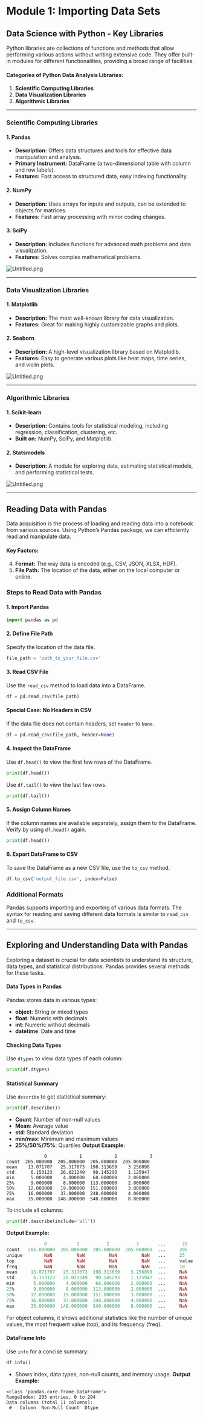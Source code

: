 

# Module 1: Importing Data Sets
## Data Science with Python - Key Libraries
Python libraries are collections of functions and methods that allow performing various actions without writing extensive code. They offer built-in modules for different functionalities, providing a broad range of facilities.
#### Categories of Python Data Analysis Libraries:
1. **Scientific Computing Libraries**
2. **Data Visualization Libraries**
3. **Algorithmic Libraries**

___
### Scientific Computing Libraries
#### 1. **Pandas**
- **Description:** Offers data structures and tools for effective data manipulation and analysis.
- **Primary Instrument:** DataFrame (a two-dimensional table with column and row labels).
- **Features:** Fast access to structured data, easy indexing functionality.
#### 2. **NumPy**
- **Description:** Uses arrays for inputs and outputs, can be extended to objects for matrices.
- **Features:** Fast array processing with minor coding changes.
#### 3. **SciPy**
- **Description:** Includes functions for advanced math problems and data visualization.
- **Features:** Solves complex mathematical problems.

![Untitled.png](https://prod-files-secure.s3.us-west-2.amazonaws.com/03e82b26-cccb-4906-bb56-adabcbdc0655/997ac361-58a8-4f04-bb0f-79fea4baa761/Untitled.png?X-Amz-Algorithm=AWS4-HMAC-SHA256&X-Amz-Content-Sha256=UNSIGNED-PAYLOAD&X-Amz-Credential=ASIAZI2LB46675M6IXWC%2F20250205%2Fus-west-2%2Fs3%2Faws4_request&X-Amz-Date=20250205T211408Z&X-Amz-Expires=3600&X-Amz-Security-Token=IQoJb3JpZ2luX2VjEDEaCXVzLXdlc3QtMiJIMEYCIQD5H5GndYddHE7sL5l9S1yeh4lG9y0Z45hKUWkq%2BA88ogIhANoPRFLwA1BYwndapQoPyOH%2FB4VMuhshDnfoVdS%2FeMOMKv8DCEoQABoMNjM3NDIzMTgzODA1IgwQHVrz%2FOZAk4Sy%2BPwq3ANB7sxwYkFy%2BgGOHLbmPwG4ZMDD0gxTIGYh0iKyVNIqiY%2FUMgZcvNRdWK4QUWG%2FmfV%2B8SUA3OSEfyMQTHh%2FTkiYfYsBuD0x3YvRJwYPw3leMH5qKBQBKwWd15LyJJft91bamveOBUhZdRqZheYCzS0Xq7VJ2WcaEI639R1JEPb700g4bP6FCv6IE%2FRvo%2BdemCcpn%2FgdrBBBORWaOevyfFvA2Z3kThOIWFo%2FJiSVsUuGiRqx59jXLB2OsvmuMHXcwro5fJwI%2BEwT%2BrmQ25KVOnktUtX20BA1qAKamFODwdEp%2BnClVXNUdNh6n66dtUbwwcFk8Rh%2FKQveN9AqNd%2BIa566bu5hzgQ%2FwZfWTGGcSW7gDlNDKaX0MaE1QtOKVSIiaQO9NN1COdamTJnrBF8%2FuWA2e1sAApFoO5Gvsw8bAT2mla%2BThVCumJlWIurZw9r9ts9hRj6dL4hzrwSYrubFSqpSmb%2BaHabmywxBhvbFdcWGtZUN%2FAACPDcPFQAfSGA50aJQ%2FoHHx5dXmVuIJ5RAUyiKNvU6Y%2B5f%2FQgrmdVYv4nUEU68M9dGhZMJLiMVroLm4kYuX6T7G4yaRXKOU25TubxmtgdfJK20%2BaqmqvKw4QWfMuTqPv9hQIgyDz%2BtBTCmuo69BjqkAVzaboTmwqGceBqv5BUhpEJckiKnkrbxM9kl4r9YgSHrXRUkOVmycuJ1ehoF33cJ7mayUlNXy2G4mZM5jA%2BAJ1kt9l3ZYlZCY%2FNPw0Nkx1zMjZcRGkcLY1exCWvNYhTtlGvPnj47U6BTnGfslnh74aG7IUdOajZ2L5bFqadsYRzshaCc4qVItGOSbLLtEiVIIshF%2F6OwZLC1MTOCXkAyJMZfJq5%2B&X-Amz-Signature=4fe75a1378f1d8c454d7f2e189d31f622c0b129d601d9d34d43878a9c194aa30&X-Amz-SignedHeaders=host&x-id=GetObject)
___
### Data Visualization Libraries
#### 1. **Matplotlib**
- **Description:** The most well-known library for data visualization.
- **Features:** Great for making highly customizable graphs and plots.
#### 2. **Seaborn**
- **Description:** A high-level visualization library based on Matplotlib.
- **Features:** Easy to generate various plots like heat maps, time series, and violin plots.

![Untitled.png](https://prod-files-secure.s3.us-west-2.amazonaws.com/03e82b26-cccb-4906-bb56-adabcbdc0655/733d1e42-5a53-4fd8-90c1-3d85254369a6/Untitled.png?X-Amz-Algorithm=AWS4-HMAC-SHA256&X-Amz-Content-Sha256=UNSIGNED-PAYLOAD&X-Amz-Credential=ASIAZI2LB466R6HYU2SS%2F20250205%2Fus-west-2%2Fs3%2Faws4_request&X-Amz-Date=20250205T211407Z&X-Amz-Expires=3600&X-Amz-Security-Token=IQoJb3JpZ2luX2VjEDIaCXVzLXdlc3QtMiJHMEUCIQCqTOBDkXYAr4L9p5mxv4MJ5FYfj%2B8GVtTFeA%2BBhDH8wQIgcicdeuB2lec0MGqmRHmF0j6GaifxuBVRFczLxrYVWqAq%2FwMIShAAGgw2Mzc0MjMxODM4MDUiDEU8U6IHWrwslY9wVyrcAwdAkRdxB6fLUNlyTT3K8wA%2FC3Nky7zRVcjDoSEz7WJWDnw%2F5xjVYRIfT9LDCa7VvQFeyZCqih88bHuCvnZu1fk8aKmWAOdv%2BngUsJ47e1RjxcStba79GfgNE6n8Njn0mgUtRW73mOZ%2F8bBFcXfIIApE6Df34EzItw%2F%2F4gmuRVVOFj9PLkWzl1S4fAtWvxsxkuH8Asfx2risT5jD2LRtd%2FQ%2FUZDAFcSYNlYdO%2BIDIu0P3pfMLMZpFw0MK8%2FsmqcEYCTQAYUPrCtGZxOyM4RdW%2FpMujC%2FSvLJD0DNZ4Dx%2FmYTWIS0cES0LgIc92OSAk0%2FUv5HyayPZKVXO1VYayrIQXYwTHrMm1fXPHV%2FaO08g4klHwwFQt8Xm4N5%2BsNBfr2%2FCPT7ccGw6TgOJbmJyRVX886YumdTIN15HZ3mHQthgm0lTnru7xbhFl7PD5O5ljwEUhaWweRyn%2BRQXK5Sa5WhyfWvAQE0cYyIlGaflfJcTpy%2ForcvgV7HvbfaPtB8XdrJ%2BAduZsW2tnn5EGIP3KVVH%2F0p34iJmSK0B0JhsAdYMmKZCz2OlChE5%2BZssLdkX3BtvKmrery5PwcmE2hHZy3rHJerLspbEbLUQZJKKZf1UxFcgP8fV7emVJgbud9uMOS6jr0GOqUByJFND1HkIxnKHY5Na5U9w%2Bzfy5Sm7RAntbxuNvoOl2fvbJe9L81Pdeh1Z82b8FtGwROps22VTgESPtP1gG6bdqMuOqGn4P8gVEfBeXySpuHdwcvLmgkoPB1oQDisEkOoy%2FFgqCYtFjQh7S6OkUr3aNa53IX2dlyf9uv20Cd0xZVsKfHviNrAmH%2BvHKBKCRT3dNqL4A4TPJLq2KTZYd4XVxlRA1eu&X-Amz-Signature=8a63f9cc3c5471af966f5c4d723e25701af11dd67db0296bfae2d3b537564dd4&X-Amz-SignedHeaders=host&x-id=GetObject)
___
### Algorithmic Libraries
#### 1. **Scikit-learn**
- **Description:** Contains tools for statistical modeling, including regression, classification, clustering, etc.
- **Built on:** NumPy, SciPy, and Matplotlib.
#### 2. **Statsmodels**
- **Description:** A module for exploring data, estimating statistical models, and performing statistical tests.

![Untitled.png](https://prod-files-secure.s3.us-west-2.amazonaws.com/03e82b26-cccb-4906-bb56-adabcbdc0655/c62885f5-417d-4179-834f-d68f8f2bdf39/Untitled.png?X-Amz-Algorithm=AWS4-HMAC-SHA256&X-Amz-Content-Sha256=UNSIGNED-PAYLOAD&X-Amz-Credential=ASIAZI2LB466R6HYU2SS%2F20250205%2Fus-west-2%2Fs3%2Faws4_request&X-Amz-Date=20250205T211407Z&X-Amz-Expires=3600&X-Amz-Security-Token=IQoJb3JpZ2luX2VjEDIaCXVzLXdlc3QtMiJHMEUCIQCqTOBDkXYAr4L9p5mxv4MJ5FYfj%2B8GVtTFeA%2BBhDH8wQIgcicdeuB2lec0MGqmRHmF0j6GaifxuBVRFczLxrYVWqAq%2FwMIShAAGgw2Mzc0MjMxODM4MDUiDEU8U6IHWrwslY9wVyrcAwdAkRdxB6fLUNlyTT3K8wA%2FC3Nky7zRVcjDoSEz7WJWDnw%2F5xjVYRIfT9LDCa7VvQFeyZCqih88bHuCvnZu1fk8aKmWAOdv%2BngUsJ47e1RjxcStba79GfgNE6n8Njn0mgUtRW73mOZ%2F8bBFcXfIIApE6Df34EzItw%2F%2F4gmuRVVOFj9PLkWzl1S4fAtWvxsxkuH8Asfx2risT5jD2LRtd%2FQ%2FUZDAFcSYNlYdO%2BIDIu0P3pfMLMZpFw0MK8%2FsmqcEYCTQAYUPrCtGZxOyM4RdW%2FpMujC%2FSvLJD0DNZ4Dx%2FmYTWIS0cES0LgIc92OSAk0%2FUv5HyayPZKVXO1VYayrIQXYwTHrMm1fXPHV%2FaO08g4klHwwFQt8Xm4N5%2BsNBfr2%2FCPT7ccGw6TgOJbmJyRVX886YumdTIN15HZ3mHQthgm0lTnru7xbhFl7PD5O5ljwEUhaWweRyn%2BRQXK5Sa5WhyfWvAQE0cYyIlGaflfJcTpy%2ForcvgV7HvbfaPtB8XdrJ%2BAduZsW2tnn5EGIP3KVVH%2F0p34iJmSK0B0JhsAdYMmKZCz2OlChE5%2BZssLdkX3BtvKmrery5PwcmE2hHZy3rHJerLspbEbLUQZJKKZf1UxFcgP8fV7emVJgbud9uMOS6jr0GOqUByJFND1HkIxnKHY5Na5U9w%2Bzfy5Sm7RAntbxuNvoOl2fvbJe9L81Pdeh1Z82b8FtGwROps22VTgESPtP1gG6bdqMuOqGn4P8gVEfBeXySpuHdwcvLmgkoPB1oQDisEkOoy%2FFgqCYtFjQh7S6OkUr3aNa53IX2dlyf9uv20Cd0xZVsKfHviNrAmH%2BvHKBKCRT3dNqL4A4TPJLq2KTZYd4XVxlRA1eu&X-Amz-Signature=c4e3c54b6a54417913bad09752780cc584467c6fc607ac4d489a8dafe7a5a9a5&X-Amz-SignedHeaders=host&x-id=GetObject)
___
## Reading Data with Pandas
Data acquisition is the process of loading and reading data into a notebook from various sources. Using Python’s Pandas package, we can efficiently read and manipulate data.
#### Key Factors:
4. **Format:** The way data is encoded (e.g., CSV, JSON, XLSX, HDF).
5. **File Path:** The location of the data, either on the local computer or online.
### Steps to Read Data with Pandas
#### 1. **Import Pandas**
```python
import pandas as pd
```
#### 2. **Define File Path**
Specify the location of the data file.
```python
file_path = 'path_to_your_file.csv'
```
#### 3. **Read CSV File**
Use the `read_csv` method to load data into a DataFrame.
```python
df = pd.read_csv(file_path)
```
#### Special Case: No Headers in CSV
If the data file does not contain headers, set `header` to `None`.
```python
df = pd.read_csv(file_path, header=None)
```
#### 4. **Inspect the DataFrame**
Use `df.head()` to view the first few rows of the DataFrame.
```python
print(df.head())
```
Use `df.tail()` to view the last few rows.
```python
print(df.tail())
```
#### 5. **Assign Column Names**
If the column names are available separately, assign them to the DataFrame.
Verify by using `df.head()` again.
```python
print(df.head())
```
#### 6. **Export DataFrame to CSV**
To save the DataFrame as a new CSV file, use the `to_csv` method.
```python
df.to_csv('output_file.csv', index=False)
```
### Additional Formats
Pandas supports importing and exporting of various data formats. The syntax for reading and saving different data formats is similar to `read_csv` and `to_csv`.
___
## Exploring and Understanding Data with Pandas
Exploring a dataset is crucial for data scientists to understand its structure, data types, and statistical distributions. Pandas provides several methods for these tasks.
#### Data Types in Pandas
Pandas stores data in various types:
- **object**: String or mixed types
- **float**: Numeric with decimals
- **int**: Numeric without decimals
- **datetime**: Date and time
#### Checking Data Types
Use `dtypes` to view data types of each column:
```python
print(df.dtypes)
```
#### Statistical Summary
Use `describe` to get statistical summary:
```python
print(df.describe())
```
- **Count**: Number of non-null values
- **Mean**: Average value
- **std**: Standard deviation
- **min/max**: Minimum and maximum values
- **25%/50%/75%**: Quartiles
**Output Example:**
```plain text
              0            1            2            3
count  205.000000  205.000000  205.000000  205.000000
mean    13.071707   25.317073  198.313659    3.256098
std      6.153123   26.021249   90.145293    1.125947
min      5.000000    4.000000   68.000000    2.000000
25%      9.000000    8.000000  113.000000    2.000000
50%     12.000000   19.000000  151.000000    3.000000
75%     16.000000   37.000000  248.000000    4.000000
max     35.000000  148.000000  540.000000    8.000000
```
To include all columns:
```python
print(df.describe(include='all'))
```
**Output Example:**
```r
              0           1          2          3       ...      25       26       27
count   205.000000  205.000000  205.000000  205.000000  ...     205      205      205
unique        NaN         NaN         NaN         NaN   ...     25       25       25
top           NaN         NaN         NaN         NaN   ...     value    value    value
freq          NaN         NaN         NaN         NaN   ...     10       10       10
mean     13.071707   25.317073  198.313659    3.256098  ...     NaN      NaN      NaN
std       6.153123   26.021249   90.145293    1.125947  ...     NaN      NaN      NaN
min       5.000000    4.000000   68.000000    2.000000  ...     NaN      NaN      NaN
25%       9.000000    8.000000  113.000000    2.000000  ...     NaN      NaN      NaN
50%      12.000000   19.000000  151.000000    3.000000  ...     NaN      NaN      NaN
75%      16.000000   37.000000  248.000000    4.000000  ...     NaN      NaN      NaN
max      35.000000  148.000000  540.000000    8.000000  ...     NaN      NaN      NaN
```
For object columns, it shows additional statistics like the number of unique values, the most frequent value (top), and its frequency (freq).
#### DataFrame Info
Use `info` for a concise summary:
```python
df.info()
```
- Shows index, data types, non-null counts, and memory usage.
**Output Example:**
```less
<class 'pandas.core.frame.DataFrame'>
RangeIndex: 205 entries, 0 to 204
Data columns (total 11 columns):
 #   Column  Non-Null Count  Dtype
